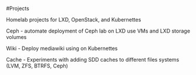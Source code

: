 #Projects

Homelab projects for LXD, OpenStack, and Kubernettes 

Ceph - automate deployment of Ceph lab on LXD use VMs and LXD storage volumes

Wiki - Deploy mediawiki using on Kubernettes

Cache - Experiments with adding SDD caches to different files systems (LVM, ZFS, BTRFS, Ceph)